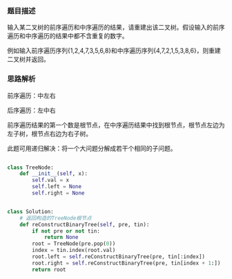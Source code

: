 ### 题目描述

输入某二叉树的前序遍历和中序遍历的结果，请重建出该二叉树。假设输入的前序遍历和中序遍历的结果中都不含重复的数字。

例如输入前序遍历序列{1,2,4,7,3,5,6,8}和中序遍历序列{4,7,2,1,5,3,8,6}，则重建二叉树并返回。


### 思路解析

前序遍历：中左右

后序遍历：左中右

前序遍历结果的第一个数是根节点，在中序遍历结果中找到根节点，根节点左边为左子树，根节点右边为右子树。

此题可用递归解决：将一个大问题分解成若干个相同的子问题。

```python

class TreeNode:
    def __init__(self, x):
        self.val = x
        self.left = None
        self.right = None


class Solution:
    # 返回构造的TreeNode根节点
    def reConstructBinaryTree(self, pre, tin):
        if not pre or not tin:
            return None
        root = TreeNode(pre.pop(0))
        index = tin.index(root.val)
        root.left = self.reConstructBinaryTree(pre, tin[:index])
        root.right = self.reConstructBinaryTree(pre, tin[index + 1:])
        return root

```
